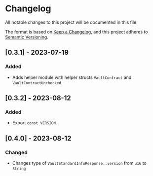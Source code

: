 # Changelog

All notable changes to this project will be documented in this file.

The format is based on [Keep a Changelog](https://keepachangelog.com/en/1.0.0/),
and this project adheres to [Semantic Versioning](https://semver.org/spec/v2.0.0.html).

## [0.3.1] - 2023-07-19

### Added

- Adds helper module with helper structs `VaultContract` and `VaultContractUnchecked`.

## [0.3.2] - 2023-08-12

### Added

- Export `const VERSION`.

## [0.4.0] - 2023-08-12

### Changed

- Changes type of `VaultStandardInfoResponse::version` from `u16` to `String`
